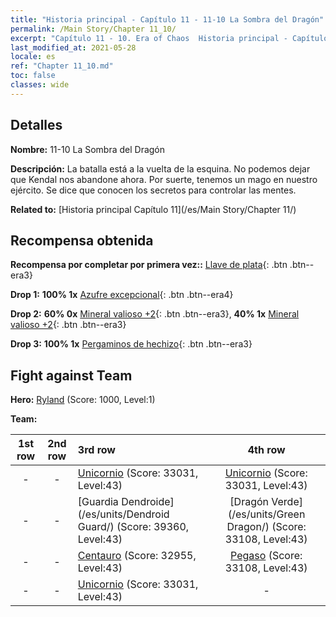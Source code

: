```yaml
---
title: "Historia principal - Capítulo 11 - 11-10 La Sombra del Dragón"
permalink: /Main Story/Chapter 11_10/
excerpt: "Capítulo 11 - 10. Era of Chaos  Historia principal - Capítulo 11_10. 11-10 La Sombra del Dragón"
last_modified_at: 2021-05-28
locale: es
ref: "Chapter 11_10.md"
toc: false
classes: wide
---
```


## Detalles

 **Nombre:** 11-10 La Sombra del Dragón

 **Descripción:** La batalla está a la vuelta de la esquina. No podemos dejar que Kendal nos abandone ahora. Por suerte, tenemos un mago en nuestro ejército. Se dice que conocen los secretos para controlar las mentes.

 **Related to:** [Historia principal Capítulo 11](/es/Main Story/Chapter 11/)

## Recompensa obtenida

 **Recompensa por completar por primera vez::** [Llave de plata](/ItemsES/con_693/){: .btn .btn--era3}

 **Drop 1:** **100% 1x** [Azufre excepcional](/ItemsES/mat_36/){: .btn .btn--era4}

 **Drop 2:** **60% 0x** [Mineral valioso +2](/ItemsES/mat_26/){: .btn .btn--era3}, **40% 1x** [Mineral valioso +2](/ItemsES/mat_26/){: .btn .btn--era3}

 **Drop 3:** **100% 1x** [Pergaminos de hechizo](/ItemsES/con_694/){: .btn .btn--era3}


## Fight against Team
 **Hero:** [Ryland](/es/heroes/Ryland/) (Score: 1000, Level:1)

 **Team:**


  | 1st row | 2nd row | 3rd row | 4th row |
  |:----:|:----:|:----|:----:|
  | - | - | [Unicornio](/es/units/Unicorn/) (Score: 33031, Level:43)  | [Unicornio](/es/units/Unicorn/) (Score: 33031, Level:43)  |
  | - | - | [Guardia Dendroide](/es/units/Dendroid Guard/) (Score: 39360, Level:43)  | [Dragón Verde](/es/units/Green Dragon/) (Score: 33108, Level:43)  |
  | - | - | [Centauro](/es/units/Centaur/) (Score: 32955, Level:43)  | [Pegaso](/es/units/Pegasus/) (Score: 33108, Level:43)  |
  | - | - | [Unicornio](/es/units/Unicorn/) (Score: 33031, Level:43)  | - |


